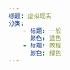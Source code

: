 ```yaml
---
标题: 虚拟现实
分类:
    - 标题: 一般
      颜色: 蓝色
    - 标题: 教程
      颜色: 绿色
---
```

<!--
     - 标题: 文档
       颜色: 红色 -->